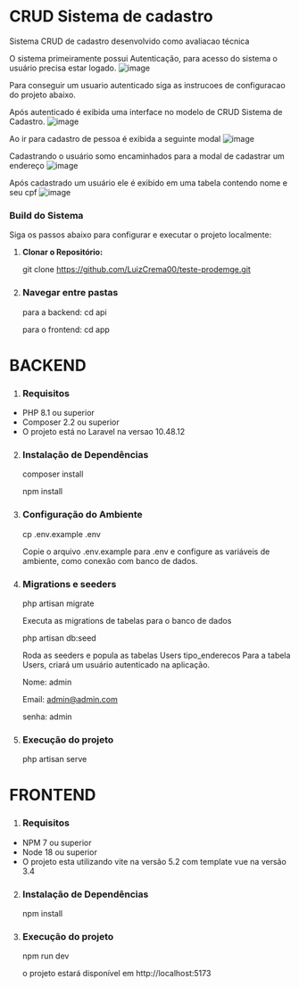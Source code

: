 # CRUD Sistema de cadastro

Sistema CRUD de cadastro desenvolvido como avaliacao técnica

O sistema primeiramente possui Autenticação, para acesso do sistema o usuário precisa estar logado.
![image](https://github.com/user-attachments/assets/1514eed2-ad05-48a0-8f56-322b67047737)

Para conseguir um usuario autenticado siga as instrucoes de configuracao do projeto abaixo.

Após autenticado é exibida uma interface no modelo de CRUD Sistema de Cadastro.
![image](https://github.com/user-attachments/assets/d5085688-c9bd-4cb0-a0ea-d4178ba8bd13)

Ao ir para cadastro de pessoa é exibida a seguinte modal
![image](https://github.com/user-attachments/assets/4fb5a1c6-70a1-40dd-b006-7943d06740e5)

Cadastrando o usuário somo encaminhados para a modal de cadastrar um endereço
![image](https://github.com/user-attachments/assets/1f12d258-5c36-4a28-bcdd-bc81ffa3933f)

Após cadastrado um usuário ele é exibido em uma tabela contendo nome e seu cpf
![image](https://github.com/user-attachments/assets/90415e37-83c7-4dca-a570-93d7c8b1b1b2)




### Build do Sistema

Siga os passos abaixo para configurar e executar o projeto localmente:

1. **Clonar o Repositório:**

   git clone https://github.com/LuizCrema00/teste-prodemge.git

2. ### Navegar entre pastas
   para a backend: cd api
   
   para o frontend: cd app

# BACKEND

1. ### Requisitos

- PHP 8.1 ou superior
- Composer 2.2 ou superior
- O projeto está no Laravel na versao 10.48.12

2. ### Instalação de Dependências

   composer install
   
   npm install
   
3. ### Configuração do Ambiente
    cp .env.example .env

   Copie o arquivo .env.example para .env e configure as variáveis de ambiente, como conexão com banco de dados.


4. ### Migrations e seeders

   php artisan migrate

   Executa as migrations de tabelas para o banco de dados

   php artisan db:seed

   Roda as seeders e popula as tabelas Users tipo_enderecos
   Para a tabela Users, criará um usuário autenticado na aplicação.
   
   Nome: admin
   
   Email: admin@admin.com
   
   senha: admin

6. ### Execução do projeto
   php artisan serve

# FRONTEND

1. ### Requisitos

- NPM 7 ou superior
- Node 18 ou superior
- O projeto esta utilizando vite na versão 5.2 com template vue na versão 3.4

2. ### Instalação de Dependências
   
   npm install

3. ### Execução do projeto

   npm run dev

   o projeto estará disponível em http://localhost:5173
